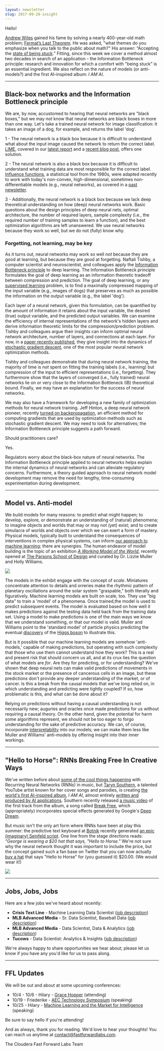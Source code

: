 ```yaml
---
layout: newsletter
slug: 2017-09-28-insight
---
```


Hello!

[Andrew Wiles](https://en.wikipedia.org/wiki/Wiles%27s_proof_of_Fermat%27s_Last_Theorem) gained his fame by solving a nearly 400-year-old math problem; [Fermat’s Last Theorem](https://en.wikipedia.org/wiki/Fermat%27s_Last_Theorem). He was asked, "what themes do you emphasize when you talk to the public about math?" His answer: “Accepting the [state of being stuck](https://mathwithbaddrawings.com/2017/09/20/the-state-of-being-stuck/).” Fitting, since this week we cover a method almost two decades in search of an application - the Information Bottleneck principle: research and innovation for which a comfort with "being stuck" is an essential ingredient. We also reflect on the nature of models (or anti-models?) and the first AI-inspired album: *I AM AI*.

---

## Black-box networks and the Information Bottleneck principle 

We are, by now, accustomed to hearing that neural networks are "black boxes," but we may *not* know that neural networks are black boxes in more than one way. Let's take a trained neural network for image classification: it takes an image of a dog, for example, and returns the label 'dog'. 

1 - The neural network is a black box because it is difficult to understand what about the input image caused the network to return the correct label. [LIME](https://arxiv.org/abs/1602.04938), covered in our [latest report](http://blog.fastforwardlabs.com/2017/08/02/interpretability.html) and a [recent blog post](http://blog.fastforwardlabs.com/2017/09/01/LIME-for-couples.html), offers one solution.

2 - The neural network is also a black box because it is difficult to understand what training data are most responsible for the correct label. [Influence functions](http://proceedings.mlr.press/v70/koh17a/koh17a.pdf), a statistical tool from the 1980s, were adapted recently to work with today's non-convex, high-dimensional, sometimes non-differentiable models (e.g., neural networks), as covered in a [past newsletter](http://mailchi.mp/fastforwardlabs/interpretability-through-influence-functions-google-glass-enterprise-and-robotic-soccer).

3 - Additionally, the neural network is a black box because we lack deep theoretical understanding on how (deep) neural networks work. Basic questions about the design principles of deep neural nets, optimal architecture, the number of required layers, sample complexity (i.e., the required number of training samples to learn a function), and the best optimization algorithms are left unanswered. We use neural networks because they work so well, but we do not (fully) know why.

### Forgetting, not learning, may be key

As it turns out, neural networks may work so well *not* because they are good at learning, but because they are good at forgetting. Naftali Tishby, a computer scientist and neuroscientist, and colleagues apply the [Information Bottleneck principle](https://arxiv.org/abs/1503.02406) to deep learning. The Information Bottleneck principle formulates the goal of deep learning as an information theoretic tradeoff between compression and prediction. The goal of deep learning, or any [supervised learning](https://en.wikipedia.org/wiki/Supervised_learning) problem, is to find a maximally compressed mapping of the input variable (e.g., images of dogs) that preserves as much as possible the information on the output variable (e.g., the label 'dog').

Each layer of a neural network, given this formulation, can be quantified by the amount of information it retains about the input variable, the desired (true) output variable, and the predicted output variables. We can examine the efficiency of internal representations of the network's hidden layers and derive information theoretic limits for the compression/prediction problem. Tishby and colleagues argue their insights can inform optimal neural network architecture, number of layers, and connections at each layer. For now, in a [paper recently published](https://arxiv.org/abs/1703.00810), they give insight into the dynamics of [stochastic gradient descent](https://en.wikipedia.org/wiki/Stochastic_gradient_descent), one of the most popular neural network optimization methods.

Tishby and colleagues demonstrate that during neural network training, the majority of time is *not* spent on fitting the training labels (i.e., learning) but compression of the input to efficient representations (i.e., forgetting). They furthermore show that the layers of converged (i.e., fully trained) neural networks lie on or very close to the Information Bottleneck (IB) theoretical bound. Finally, we may have an explanation for the success of neural networks. 

We may also have a framework for developing a new family of optimization methods for neural network training. Jeff Hinton, a deep neural network pioneer, recently [turned on backpropagation](https://www.axios.com/ai-pioneer-advocates-starting-over-2485537027.html), an efficient method for computing gradients that are used by optimization methods such as stochastic gradient descent. We may need to look for alternatives; the Information Bottleneck principle suggests a path forward.

Should practitioners care? 

Yes.

Regulators worry about the black-box nature of neural networks. The Information Bottleneck principle applied to neural networks helps explain the internal dynamics of neural networks and can alleviate regulatory concerns. Furthermore, a theory guided approach to neural network model development may remove the need for lengthy, time-consuming experimentation during development. 

---

## Model vs. Anti-model

We build models for many reasons: to predict what might happen; to develop, explore, or demonstrate an understanding of (natural) phenomena; to imagine objects and worlds that may or may not (yet) exist; and to create simulacra of worlds and objects over which we can exert a form of mastery. Physical models, typically built to understand the consequences of interventions in complex physical systems, can inform [our approach to machine learning](http://blog.fastforwardlabs.com/2017/06/30/Places-Journal-Mississippi-Basin.html); there are synergies. The human endeavor of model building is the topic of an exhibition [_A Working Model of the World_](https://events.newschool.edu/event/a_working_model_of_the_world_-_exhibition#.WcU8MoyPKUk), recently opened at [The Parsons School of Design](https://www.newschool.edu/parsons/sheila-c-johnson-design-center/) and curated by Dr. Lizzie Muller and Holly Williams.

![](/images/2017/09/orrery-1506608187652.jpg)

The models in the exhibit engage with the concept of _scale_. Miniatures concentrate attention to details and orreries make the rhythmic pattern of planetary oscillations around the solar system "graspable," both literally and figuratively. Machine learning models are built on scale, too. They use "big data" to train a 'model' of a phenomena. Once trained,the model is used to predict subsequent events. The model is evaluated based on how well it makes predictions against the testing data held back from the training data set. Using a model to make predictions is one of the main ways we know that we understand something, or that our model is valid. Muller and Williams point to the 'standard model' of particle physics predicting the eventual [discovery](http://press.cern/press-releases/2014/07/results-cern-presented-ichep) of the [Higgs boson](https://www.scientificamerican.com/article/what-exactly-is-the-higgs/) to illustrate this. 

But is it possible that our machine learning models are somehow 'anti-models,' capable of making predictions, but operating with such complexity that those who use them cannot understand how they work? This is a real and present risk that should concern us all, and at its crux lies the question of what models are _for_. Are they for predicting, or for understanding? We've shown that deep neural nets can make valid predictions of movements in the stock market or the presence of cancerous cells in an image, but these predictions don't provide any deeper understanding of the market, or of cancer. Is this a break from the causal models that we've long relied on, in which understanding and predicting were tightly coupled? If so, how problematic is this, and what can be done about it?

Relying on predictions without having a causal understanding is not necessarily new; auguries and oracles once made predictions for us without requiring a causal theory. On the other hand, given the potential for harm some algorithms represent, we should not be too eager to forgo understanding for the sake of predictive accuracy. We can, of course, incorporate [interpretability](http://blog.fastforwardlabs.com/2017/08/02/interpretability.html) into our models; we can make them less like Muller and Williams' anti-models by offering insight into their inner workings.

---

## "Hello to Horse": RNNs Breaking Free In Creative Ways

We've written before about [some of the cool things happening](http://mailchi.mp/fastforwardlabs/ffl-client-newsletter-spaces-win-facebook-follow-up-and-the-future-of-work-as-ai-buzzes-do-not-neglect-the-foundations-ai-makes-music?e=014a1e57ef) with Recurring Neural Networks (RNNs) in music, but [Taryn Southern](http://tarynsouthern.com/), a talented YouTube artist known for her cover songs and parodies, is creating [the world's first AI-inspired album](https://www.forbes.com/sites/danschawbel/2017/09/26/taryn-southern-how-this-youtube-star-used-ai-for-her-new-album/#e56f5aaf31d0), *I AM AI*, almost entirely [written and produced by AI applications](http://bigthink.com/robby-berman/the-first-track-of-the-first-album-composed-and-produced-by-ai). Southern recently released [a music video](https://www.youtube.com/watch?v=XUs6CznN8pw&feature=youtu.be) of the first track from the album, a song called [Break Free](https://open.spotify.com/album/67n5cmyHInvqSapPtKV4jh), which (appropriately) incorporates special effects generated by Google's [Deep Dream](https://deepdreamgenerator.com/).

But music isn't the only art form where RNNs have been at play this summer: the predictive text keyboard at [Botnik](http://apps.botnik.org/) recently generated [an epic (imaginary) Seinfeld script](https://twitter.com/jamieabrew/status/910699116266643456).  One line from the stage directions reads: *"George is wearing a $20 hat that says, "Hello to Horse."*  We're not sure why the neural network thought it was important to include the price, but the concept gained such a fan base on Twitter that you can now actually [buy a hat](https://shop.botnik.org/) that says "Hello to Horse" for (you guessed it) $20.00.  (We would wear it!)

![](/images/2017/09/Hello_To_Horse_Hat-1506610604444.jpg)

---

## Jobs, Jobs, Jobs

Here are a few jobs we've heard about recently:

* **Crisis Text Line** - Machine Learning Data Scientist ([job description](https://crisistextline.workable.com/j/6B5C231A62))
* **MLB Advanced Media** - Sr. Data Scientist, Baseball Data ([job description](http://www.mlb.com/careers/mlbam/?gh_jid=847255))
* **MLB Advanced Media** - Data Scientist, Data & Analytics ([job description](http://www.mlb.com/careers/mlbam/?gh_jid=857453))
* **Tucows** - Data Scientist: Analytics & Insights ([job description](http://www.tucows.com/careers/?p=job%2FoF105fwv))

We're always happy to share opportunities we hear about; please let us know if you have any you'd like for us to pass along.

---

## FFL Updates

We will be out and about at some upcoming conferences:
* 10/4 - 10/6 - Hilary - [Grace Hopper](https://ghc.anitaborg.org/) (attending)
* 10/19 - Friederike - [AEC Technology Symposium](https://www.eventbrite.com/e/2017-aec-technology-symposium-and-hackathon-tickets-34830026547) (speaking)
* 10/25 - Hilary - [Machine Learning and the Market for Intelligence](http://www.marketforintelligence.com/) (speaking)

Be sure to say hello if you're attending!

And as always, thank you for reading.  We'd love to hear your thoughts! You can reach us anytime at contact@fastforwardlabs.com. 

The Cloudera Fast Forward Labs Team
